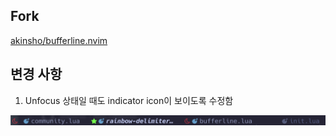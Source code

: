 ## Fork
[akinsho/bufferline.nvim](https://github.com/akinsho/bufferline.nvim) 

## 변경 사항
1. Unfocus 상태일 때도 indicator icon이 보이도록 수정함


![](./images/preview.png) 
